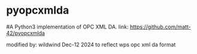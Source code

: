 # pyopcxmlda
#A Python3 implementation of OPC XML DA.
link: https://github.com/matt-42/pyopcxmlda 

modified by: wildwind Dec-12 2024
to reflect wps opc xml da format
